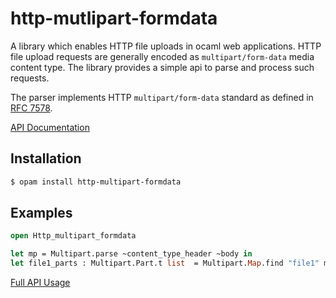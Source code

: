 # http-mutlipart-formdata

A library which enables HTTP file uploads in ocaml web applications. HTTP file upload requests are generally encoded as `multipart/form-data` media content type. The library provides a simple api to parse and process such requests.

The parser implements HTTP `multipart/form-data` standard as defined in [RFC 7578](https://tools.ietf.org/html/rfc7578).

[API Documentation](https://lemaetech.co.uk/http-mutlipart-formdata/)

## Installation

```sh
$ opam install http-multipart-formdata
```

## Examples

```ocaml
open Http_multipart_formdata

let mp = Multipart.parse ~content_type_header ~body in
let file1_parts : Multipart.Part.t list  = Multipart.Map.find "file1" mp
```

[Full API Usage](https://github.com/lemaetech/http-mutlipart-formdata/blob/master/test/test.ml)

